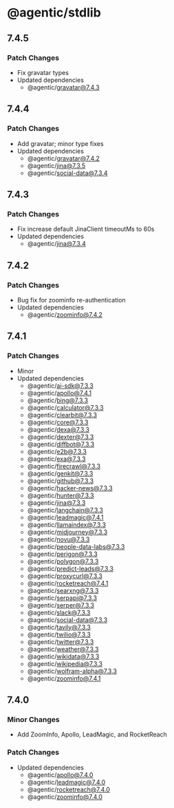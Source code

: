 # @agentic/stdlib

## 7.4.5

### Patch Changes

- Fix gravatar types
- Updated dependencies
  - @agentic/gravatar@7.4.3

## 7.4.4

### Patch Changes

- Add gravatar; minor type fixes
- Updated dependencies
  - @agentic/gravatar@7.4.2
  - @agentic/jina@7.3.5
  - @agentic/social-data@7.3.4

## 7.4.3

### Patch Changes

- Fix increase default JinaClient timeoutMs to 60s
- Updated dependencies
  - @agentic/jina@7.3.4

## 7.4.2

### Patch Changes

- Bug fix for zoominfo re-authentication
- Updated dependencies
  - @agentic/zoominfo@7.4.2

## 7.4.1

### Patch Changes

- Minor
- Updated dependencies
  - @agentic/ai-sdk@7.3.3
  - @agentic/apollo@7.4.1
  - @agentic/bing@7.3.3
  - @agentic/calculator@7.3.3
  - @agentic/clearbit@7.3.3
  - @agentic/core@7.3.3
  - @agentic/dexa@7.3.3
  - @agentic/dexter@7.3.3
  - @agentic/diffbot@7.3.3
  - @agentic/e2b@7.3.3
  - @agentic/exa@7.3.3
  - @agentic/firecrawl@7.3.3
  - @agentic/genkit@7.3.3
  - @agentic/github@7.3.3
  - @agentic/hacker-news@7.3.3
  - @agentic/hunter@7.3.3
  - @agentic/jina@7.3.3
  - @agentic/langchain@7.3.3
  - @agentic/leadmagic@7.4.1
  - @agentic/llamaindex@7.3.3
  - @agentic/midjourney@7.3.3
  - @agentic/novu@7.3.3
  - @agentic/people-data-labs@7.3.3
  - @agentic/perigon@7.3.3
  - @agentic/polygon@7.3.3
  - @agentic/predict-leads@7.3.3
  - @agentic/proxycurl@7.3.3
  - @agentic/rocketreach@7.4.1
  - @agentic/searxng@7.3.3
  - @agentic/serpapi@7.3.3
  - @agentic/serper@7.3.3
  - @agentic/slack@7.3.3
  - @agentic/social-data@7.3.3
  - @agentic/tavily@7.3.3
  - @agentic/twilio@7.3.3
  - @agentic/twitter@7.3.3
  - @agentic/weather@7.3.3
  - @agentic/wikidata@7.3.3
  - @agentic/wikipedia@7.3.3
  - @agentic/wolfram-alpha@7.3.3
  - @agentic/zoominfo@7.4.1

## 7.4.0

### Minor Changes

- Add ZoomInfo, Apollo, LeadMagic, and RocketReach

### Patch Changes

- Updated dependencies
  - @agentic/apollo@7.4.0
  - @agentic/leadmagic@7.4.0
  - @agentic/rocketreach@7.4.0
  - @agentic/zoominfo@7.4.0
